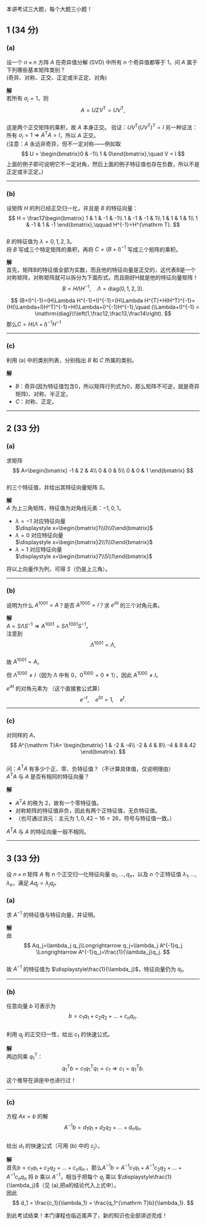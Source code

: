 本讲考试三大题，每个大题三小题！
## 1 (34 分)

### (a)
设一个 $n\times n$ 方阵 $A$ 在奇异值分解 (SVD) 中所有 $n$ 个奇异值都等于 1，问 $A$ 属于下列哪些基本矩阵类别？  
(奇异、对称、正交、正定或半正定、对角)

**解**  
若所有 $\sigma_i = 1$，则  
$$
A = U\Sigma V^{\mathrm T} = U V^{\mathrm T},
$$  
这是两个正交矩阵的乘积，故 $A$ 本身正交。  验证：$U V^{\mathrm T}(U V^{\mathrm T})^T=I$
另一种证法：所有 $\sigma_i=1\Rightarrow A^{\mathrm T}A=I$，所以 $A$ 正交。  
(注意：$A$ 永远非奇异，但不一定对称——例如取  
$$
U = \begin{bmatrix}0 & -1\\ 1 & 0\end{bmatrix},\quad V = I
$$
上面的例子即可说明它不一定对角，然后上面的例子特征值也存在负数，所以不是正定或半正定。)

---

### (b)
设矩阵 $H$ 的列已经正交归一化，并且是 $B$ 的特征向量：  
$$
H = \frac12\begin{bmatrix}
1 & 1 & -1 & -1\\
1 & -1 & -1 & 1\\
1 & 1 & 1 & 1\\
1 & -1 & 1 & -1
\end{bmatrix},\qquad
H^{-1}=H^{\mathrm T}.
$$  
$B$ 的特征值为 $\lambda=0,1,2,3$。  
将 $B$ 写成三个特定矩阵的乘积，再将 $C=(B+I)^{-1}$ 写成三个矩阵的乘积。

**解**  
首先，矩阵B的特征值全部为实数，而且他的特征向量是正交的，这代表B是一个对称矩阵，对称矩阵就可以拆分为下面形式，而且刚好H就是他的特征向量矩阵！
$$
B = H\Lambda H^{-1},\quad
\Lambda = \mathrm{diag}(0,1,2,3).
$$  

$$
(B+I)^{-1}=(H\Lambda H^{-1}+I)^{-1}=(H\Lambda H^{T}+HIH^T)^{-1}=(H(\Lambda+I)H^T)^{-1}=H(\Lambda+I)^{-1}H^{-1},\quad
(\Lambda+I)^{-1} =
\mathrm{diag}\!\left(1,\frac12,\frac13,\frac14\right).
$$
那么$C=H(\Lambda+I)^{-1}H^{-1}$

---

### (c)
利用 (a) 中的类别列表，分别指出 $B$ 和 $C$ 所属的类别。

**解**  
- $B$：奇异(因为特征值包含0，所以矩阵行列式为0，那么矩阵不可逆，就是奇异矩阵)、对称、半正定。  
- $C$：对称、正定。

---

## 2 (33 分)

### (a)
求矩阵  
$$
A=\begin{bmatrix}
-1 & 2 & 4\\
0 & 0 & 5\\
0 & 0 & 1
\end{bmatrix}
$$  
的三个特征值，并给出其特征向量矩阵 $S$。

**解**  
$A$ 为上三角矩阵，特征值为对角线元素：$-1,0,1$。  

- $\lambda=-1$ 对应特征向量  
  $\displaystyle x=\begin{bmatrix}1\\0\\0\end{bmatrix}$  
- $\lambda=0$ 对应特征向量  
  $\displaystyle x=\begin{bmatrix}2\\1\\0\end{bmatrix}$  
- $\lambda=1$ 对应特征向量  
  $\displaystyle x=\begin{bmatrix}7\\5\\1\end{bmatrix}$  

将以上向量作为列，可得 $S$（仍是上三角）。

---

### (b)
说明为什么 $A^{1001}=A$？是否 $A^{1000}=I$？求 $e^{At}$ 的三个对角元素。

**解**  
$A=S\Lambda S^{-1}\Rightarrow A^{1001}=S\Lambda^{1001}S^{-1}$。  
注意到  
$$
\Lambda^{1001}=\Lambda,
$$  
故 $A^{1001}=A$。  

但 $\Lambda^{1000}\neq I$（因为 $\Lambda$ 中有 $0$，$0^{1000}=0\neq 1$），因此 $A^{1000}\neq I$。  

$e^{At}$ 的对角元素为  （这个直接套公式算）
$$
e^{-t},\quad e^{0t}=1,\quad e^{t}.
$$

---

### (c)
对同样的 $A$，  
$$
A^{\mathrm T}A=
\begin{bmatrix}
1 & -2 & -4\\
-2 & 4 & 8\\
-4 & 8 & 42
\end{bmatrix}.
$$  
问：$A^{\mathrm T}A$ 有多少个正、零、负特征值？（不计算具体值，仅说明理由）  
$A^{\mathrm T}A$ 与 $A$ 是否有相同的特征向量？

**解**  
- $A^{\mathrm T}A$ 的秩为 2，故有一个零特征值。  
- 对称矩阵的特征值非负，因此有两个正特征值，无负特征值。  
- （也可通过消元：主元为 $1,0,42-16=26$，符号与特征值一致。）  

$A^{\mathrm T}A$ 与 $A$ 的特征向量一般不相同。

---

## 3 (33 分)

设 $n\times n$ 矩阵 $A$ 有 $n$ 个正交归一化特征向量 $q_1,\dots,q_n$，以及 $n$ 个正特征值 $\lambda_1,\dots,\lambda_n$，满足 $Aq_j=\lambda_j q_j$。

### (a)
求 $A^{-1}$ 的特征值与特征向量，并证明。

**解**  
由  
$$
Aq_j=\lambda_j q_j\Longrightarrow q_j=\lambda_j A^{-1}q_j
\Longrightarrow A^{-1}q_j=\frac{1}{\lambda_j}q_j.
$$  
故 $A^{-1}$ 的特征值为 $\displaystyle\frac{1}{\lambda_j}$，特征向量仍为 $q_j$。

---

### (b)
任意向量 $b$ 可表示为  
$$
b=c_1q_1+c_2q_2+\dots+c_nq_n.
$$  
利用 $q_j$ 的正交归一性，给出 $c_1$ 的快速公式。

**解**  
两边同乘 $q_1^{\mathrm T}$：  
$$
q_1^{\mathrm T}b = c_1 q_1^{\mathrm T}q_1 = c_1
\Longrightarrow c_1 = q_1^{\mathrm T}b.
$$
这个推导在讲座中也进行过！

---

### (c)
方程 $Ax=b$ 的解  
$$
A^{-1}b = d_1q_1+d_2q_2+\dots+d_nq_n.
$$  
给出 $d_1$ 的快速公式（可用 (b) 中的 $c_j$）。

**解**  
首先$b=c_1q_1+c_2q_2+\dots+c_nq_n.$，那么$A^{-1}b=A^{-1}c_1q_1+A^{-1}c_2q_2+\dots+A^{-1}c_nq_n$
将 $b$ 乘以 $A^{-1}$，相当于把每个 $q_j$ 乘以 $\displaystyle\frac{1}{\lambda_j}$（见 (a),把a的结论代入上式中）。  
因此  
$$
d_1 = \frac{c_1}{\lambda_1} = \frac{q_1^{\mathrm T}b}{\lambda_1}.
$$

到此考试结束！本门课程也临近尾声了，新的知识也全部讲述完成！